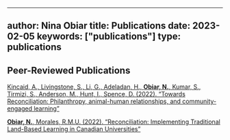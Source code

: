  ---
author: Nina Obiar
title: Publications
date: 2023-02-05
keywords: ["publications"]
type: publications
---
## Peer-Reviewed Publications

[Kincaid, A., Livingstone, S., Li, G., Adeladan, H., **Obiar, N.**, Kumar, S., Tirmizi, S., Anderson, M., Hunt, I., Spence, D. (2022). “Towards Reconciliation: Philanthropy, animal-human relationships, and community-engaged learning” ](https://philab.uqam.ca/en/home-blog/towards-reconciliation-philanthropy-animal-human-relationships-and-community-engaged-learning/)

[**Obiar, N.**, Morales, R.M.U. (2022). “Reconciliation: Implementing Traditional Land-Based Learning in Canadian Universities”](https://ojs.library.ubc.ca/index.php/cjur/article/view/196788)